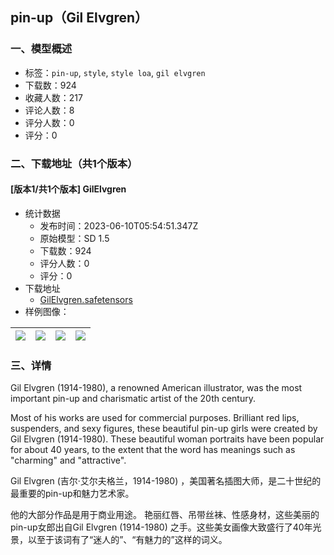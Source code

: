 ## pin-up（Gil Elvgren）
### 一、模型概述

- 标签：`pin-up`, `style`, `style loa`, `gil elvgren`
- 下载数：924
- 收藏人数：217
- 评论人数：8
- 评分人数：0
- 评分：0

### 二、下载地址（共1个版本）

#### [版本1/共1个版本] GilElvgren

- 统计数据
  - 发布时间：2023-06-10T05:54:51.347Z
  - 原始模型：SD 1.5
  - 下载数：924
  - 评分人数：0
  - 评分：0
- 下载地址
  - [GilElvgren.safetensors](https://civitai.com/api/download/models/91564)
- 样例图像：

| <img src="https://image.civitai.com/xG1nkqKTMzGDvpLrqFT7WA/6a40ddee-5dc8-43bf-b97d-eaf41133c2ec/width=450/1069774.jpeg" /> | <img src="https://image.civitai.com/xG1nkqKTMzGDvpLrqFT7WA/60530f5d-77b7-4923-a19d-6a2b2d82d396/width=450/1069782.jpeg" /> | <img src="https://image.civitai.com/xG1nkqKTMzGDvpLrqFT7WA/d409b1ed-2d04-4a0f-a960-347acbce1b2b/width=450/1069788.jpeg" /> | <img src="https://image.civitai.com/xG1nkqKTMzGDvpLrqFT7WA/20405922-8878-46c4-b3f1-adcd1c65445a/width=450/1069790.jpeg" /> |
| ---- | ---- | ---- | ---- |


### 三、详情
<p>Gil Elvgren (1914-1980), a renowned American illustrator, was the most important pin-up and charismatic artist of the 20th century.</p><p>Most of his works are used for commercial purposes. Brilliant red lips, suspenders, and sexy figures, these beautiful pin-up girls were created by Gil Elvgren (1914-1980). These beautiful woman portraits have been popular for about 40 years, to the extent that the word has meanings such as "charming" and "attractive".</p><p>Gil Elvgren (吉尔·艾尔夫格兰，1914-1980) ，美国著名插图大师，是二十世纪的最重要的pin-up和魅力艺术家。</p><p>他的大部分作品是用于商业用途。 艳丽红唇、吊带丝袜、性感身材，这些美丽的pin-up女郎出自Gil Elvgren (1914-1980) 之手。这些美女画像大致盛行了40年光景，以至于该词有了“迷人的”、“有魅力的”这样的词义。</p>